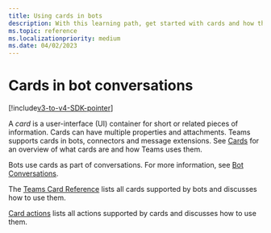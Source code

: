 ```yaml
---
title: Using cards in bots
description: With this learning path, get started with cards and how they're used in bot messages in the Microsoft Teams.
ms.topic: reference
ms.localizationpriority: medium
ms.date: 04/02/2023
---
```

# Cards in bot conversations

[!include[v3-to-v4-SDK-pointer](~/includes/v3-to-v4-pointer-bots.md)]

A *card* is a user-interface (UI) container for short or related pieces of information. Cards can have multiple properties and attachments. Teams supports cards in bots, connectors and message extensions. See [Cards](~/task-modules-and-cards/what-are-cards.md) for an overview of what cards are and how Teams uses them.

Bots use cards as part of conversations. For more information, see [Bot Conversations](~/resources/bot-v3/bot-conversations/bots-conversations.md).

The [Teams Card Reference](~/task-modules-and-cards/cards/cards-reference.md) lists all cards supported by bots and discusses how to use them.

[Card actions](~/task-modules-and-cards/cards/cards-actions.md) lists all actions supported by cards and discusses how to use them.
